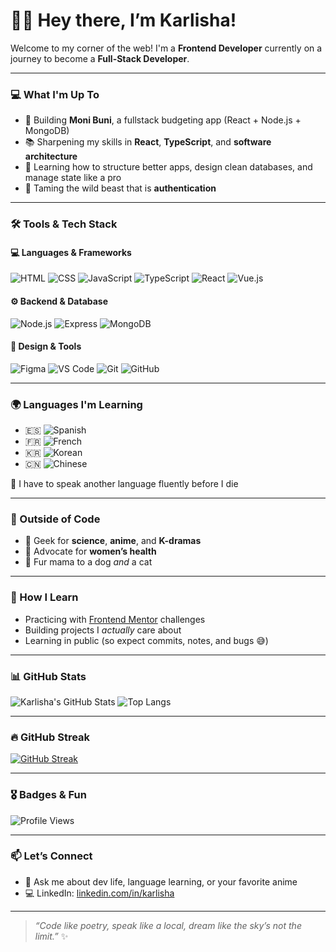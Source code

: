 # 👋🏾 Hey there, I’m Karlisha!

Welcome to my corner of the web! I'm a **Frontend Developer** currently on a journey to become a **Full-Stack Developer**.

---

### 💻 What I'm Up To
- 🚀 Building **Moni Buni**, a fullstack budgeting app (React + Node.js + MongoDB)
- 📚 Sharpening my skills in **React**, **TypeScript**, and **software architecture**
- 🧠 Learning how to structure better apps, design clean databases, and manage state like a pro
- 🔐 Taming the wild beast that is **authentication**

---

### 🛠️ Tools & Tech Stack

#### 💻 Languages & Frameworks  
![HTML](https://img.shields.io/badge/-HTML5-E34F26?logo=html5&logoColor=white&style=flat)
![CSS](https://img.shields.io/badge/-CSS3-1572B6?logo=css3&logoColor=white&style=flat)
![JavaScript](https://img.shields.io/badge/-JavaScript-F7DF1E?logo=javascript&logoColor=black&style=flat)
![TypeScript](https://img.shields.io/badge/-TypeScript-3178C6?logo=typescript&logoColor=white&style=flat)
![React](https://img.shields.io/badge/-React-61DAFB?logo=react&logoColor=white&style=flat)
![Vue.js](https://img.shields.io/badge/-Vue.js-4FC08D?logo=vue.js&logoColor=white&style=flat)

#### ⚙️ Backend & Database  
![Node.js](https://img.shields.io/badge/-Node.js-339933?logo=node.js&logoColor=white&style=flat)
![Express](https://img.shields.io/badge/-Express-000000?logo=express&logoColor=white&style=flat)
![MongoDB](https://img.shields.io/badge/-MongoDB-47A248?logo=mongodb&logoColor=white&style=flat)

#### 🎨 Design & Tools  
![Figma](https://img.shields.io/badge/-Figma-F24E1E?logo=figma&logoColor=white&style=flat)
![VS Code](https://img.shields.io/badge/-VS%20Code-007ACC?logo=visual-studio-code&logoColor=white&style=flat)
![Git](https://img.shields.io/badge/-Git-F05032?logo=git&logoColor=white&style=flat)
![GitHub](https://img.shields.io/badge/-GitHub-181717?logo=github&logoColor=white&style=flat)

---

### 🌍 Languages I'm Learning

- 🇪🇸 ![Spanish](https://img.shields.io/badge/Spanish-In%20Progress-red?style=flat&logo=polywork&logoColor=white)
- 🇫🇷 ![French](https://img.shields.io/badge/French-In%20Progress-blue?style=flat&logo=polywork&logoColor=white)
- 🇰🇷 ![Korean](https://img.shields.io/badge/Korean-Beginner-pink?style=flat&logo=polywork&logoColor=white)
- 🇨🇳 ![Chinese](https://img.shields.io/badge/Chinese-Beginner-orange?style=flat&logo=polywork&logoColor=white)

🧠 I have to speak another language fluently before I die

---

### 🧩 Outside of Code
- 🌌 Geek for **science**, **anime**, and **K-dramas**
- 🖤 Advocate for **women’s health**
- 🐾 Fur mama to a dog *and* a cat

---

### 🌱 How I Learn
- Practicing with [Frontend Mentor](https://www.frontendmentor.io/profile/al-latte) challenges
- Building projects I *actually* care about
- Learning in public (so expect commits, notes, and bugs 😅)

---

### 📊 GitHub Stats
![Karlisha's GitHub Stats](https://github-readme-stats.vercel.app/api?username=al-latte&show_icons=true&theme=tokyonight&hide_title=true)
![Top Langs](https://github-readme-stats.vercel.app/api/top-langs/?username=al-latte&layout=compact&theme=tokyonight)

---

### 🔥 GitHub Streak
[![GitHub Streak](https://streak-stats.demolab.com?user=al-latte&theme=tokyonight&hide_border=true)](https://git.io/streak-stats)

---

### 🎖️ Badges & Fun
![Profile Views](https://komarev.com/ghpvc/?username=al-latte&label=Profile%20views&color=ff69b4&style=flat)

---

### 📫 Let’s Connect
- 💬 Ask me about dev life, language learning, or your favorite anime
- 💻 LinkedIn: [linkedin.com/in/karlisha](https://www.linkedin.com/in/karlisha-roberts-ba2605259/)

---

> *“Code like poetry, speak like a local, dream like the sky’s not the limit.”* ✨
